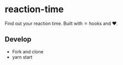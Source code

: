 # reaction-time

Find out your reaction time. Built with ⚛️ hooks and ❤️.

## Develop

- Fork and clone
- yarn start